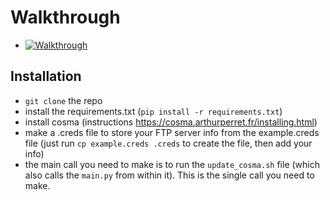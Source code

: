 # Walkthrough
- [![Walkthrough](https://img.youtube.com/vi/Zm0imQ_qaCs/0.jpg)](https://www.youtube.com/watch?v=Zm0imQ_qaCs)

## Installation
- `git clone` the repo
- install the requirements.txt (`pip install -r requirements.txt`)
- install cosma (instructions https://cosma.arthurperret.fr/installing.html)
- make a .creds file to store your FTP server info from the example.creds file (just run `cp example.creds .creds` to create the file, then add your info)
- the main call you need to make is to run the `update_cosma.sh` file (which also calls the `main.py` from within it). This is the single call you need to make.
